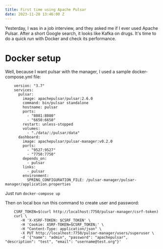 ```yaml
---
title: First time using Apache Pulsar
date: 2023-11-28 13:46:00 Z
---
```


Yesterday, I was in a job interview, and they asked me if I ever used Apache Pulsar.
After a short Google search, it looks like Kafka on drugs.
It's time to do a quick run with Docker and check its performance.

# Docker setup

Well, because I want pulsar with the manager, I used a sample docker-compose.yml file:

```
    version: "3.7"
    services:
      pulsar:
        image: apachepulsar/pulsar:2.6.0
        command: bin/pulsar standalone
        hostname: pulsar
        ports:
          - "8081:8080"
          - "6650:6650"
        restart: unless-stopped
        volumes:
          - "./data/:/pulsar/data"
      dashboard:
        image: apachepulsar/pulsar-manager:v0.2.0
        ports:
          - "9527:9527"
          - "7750:7750"
        depends_on:
          - pulsar
        links:
          - pulsar
        environment:
          SPRING_CONFIGURATION_FILE: /pulsar-manager/pulsar-manager/application.properties
```

Just run ```docker-compose up```

Then on local box run this command to create user and password:

```
    CSRF_TOKEN=$(curl http://localhost:7750/pulsar-manager/csrf-token)
    curl \
       -H 'X-XSRF-TOKEN: $CSRF_TOKEN' \
       -H 'Cookie: XSRF-TOKEN=$CSRF_TOKEN;' \
       -H "Content-Type: application/json" \
       -X PUT http://localhost:7750/pulsar-manager/users/superuser \
       -d '{"name": "admin", "password": "apachepulsar", "description": "test", "email": "username@test.org"}'
```